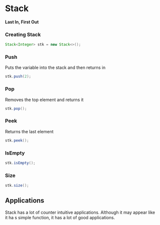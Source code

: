 # Stack

**Last In, First Out**

### Creating Stack

```Java
Stack<Integer> stk = new Stack<>();
```

### Push

Puts the variable into the stack and then returns in

```java
stk.push(2);
```

### Pop

Removes the top element and returns it

```java
stk.pop();
```

### Peek

Returns the last element

```java
stk.peek();
```

### IsEmpty

```java
stk.isEmpty();
```

### Size

```java
stk.size();
```

## Applications

Stack has a lot of counter intuitive applications. Although it may appear like it ha s simple function, it has a lot of good applications.